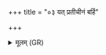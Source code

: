 +++
title = "०३ यत् प्रतीचीनं बर्हि"

+++
<details><summary>मूलम् (GR)</summary>

यत् प्रतीचीनं बर्हि स्तृणात्य्  
अकृतपूर्वं करोति ॥
</details>
